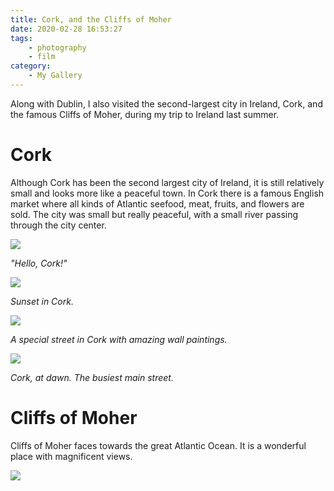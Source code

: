 ```yaml
---
title: Cork, and the Cliffs of Moher
date: 2020-02-28 16:53:27
tags: 
    - photography 
    - film
category: 
    - My Gallery
---
```


Along with Dublin, I also visited the second-largest city in Ireland, Cork, and the famous Cliffs of Moher, during my trip to Ireland last summer. 

# Cork

Although Cork has been the second largest city of Ireland, it is still relatively small and looks more like a peaceful town. In Cork there is a famous English market where all kinds of Atlantic seefood, meat, fruits, and flowers are sold. The city was small but really peaceful, with a small river passing through the city center.

![](/images/_RZH37644.jpg)

*"Hello, Cork!"*

![](/images/190823_RZH3774.jpg)

*Sunset in Cork.*

![](/images/190823_RZH3780.jpg)

*A special street in Cork with amazing wall paintings.*

![](/images/190823_RZH3804.jpg)

*Cork, at dawn. The busiest main street.*

# Cliffs of Moher

Cliffs of Moher faces towards the great Atlantic Ocean. It is a wonderful place with magnificent views.

![](/images/_RZH38723.jpg)

